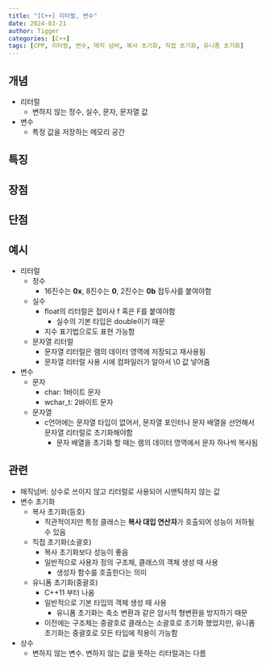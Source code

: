 ```yaml
---
title: "[C++] 리터럴, 변수"
date: 2024-03-21
author: Tigger
categories: [C++]
tags: [CPP, 리터럴, 변수, 매직 넘버, 복사 초기화, 직접 초기화, 유니폼 초기화]
---
```


## 개념
+ 리터럴
  + 변하지 않는 정수, 실수, 문자, 문자열 값
+ 변수
  + 특정 값을 저장하는 메모리 공간

## 특징

## 장점

## 단점

## 예시
+ 리터럴
  + 정수
    + 16진수는 **0x**, 8진수는 **0**, 2진수는 **0b** 접두사를 붙여야함
  + 실수
    + float의 리터럴은 접미사 f 혹은 F를 붙여야함
      + 실수의 기본 타입은 double이기 때문
    + 지수 표기법으로도 표현 가능함
  + 문자열 리터럴
    + 문자열 리터럴은 램의 데이터 영역에 저장되고 재사용됨
    + 문자열 리터럴 사용 시에 컴파일러가 알아서 \0 값 넣어줌
+ 변수
  + 문자
    + char: 1바이트 문자
    + wchar_t: 2바이트 문자
  + 문자열
    + c언어에는 문자열 타입이 없어서, 문자열 포인터나 문자 배열을 선언해서 문자열 리터럴로 초기화해야함
      + 문자 배열을 초기화 할 때는 램의 데이터 영역에서 문자 하나씩 복사됨

## 관련
+ 매직넘버: 상수로 쓰이지 않고 리터럴로 사용되어 시맨틱하지 않는 값
+ 변수 초기화
  + 복사 초기화(등호)
    + 직관적이지만 특정 클래스는 **복사 대입 연산자**가 호출되어 성능이 저하될 수 있음
  + 직접 초기화(소괄호)
    + 복사 초기화보다 성능이 좋음
    + 일반적으로 사용자 정의 구조체, 클래스의 객체 생성 때 사용
      + 생성자 함수를 호출한다는 의미
  + 유니폼 초기화(중괄호)
    + C++11 부터 나옴
    + 일반적으로 기본 타입의 객체 생성 때 사용
      + 유니폼 초기화는 축소 변환과 같은 암시적 형변환을 방지하기 때문
    + 이전에는 구조체는 중괄호로 클래스는 소괄호로 초기화 했었지만, 유니폼 초기화는 중괄호로 모든 타입에 적용이 가능함
+ 상수
  + 변하지 않는 변수. 변하지 않는 값을 뜻하는 리터럴과는 다름
